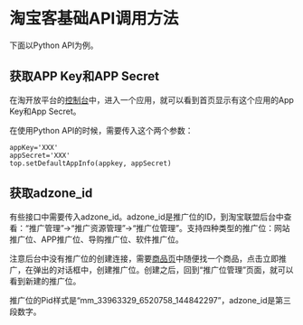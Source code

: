 # 淘宝客基础API调用方法

下面以Python API为例。

## 获取APP Key和APP Secret

在淘开放平台的[控制台](http://console.open.taobao.com)中，进入一个应用，就可以看到首页显示有这个应用的App Key和App Secret。

在使用Python API的时候，需要传入这个两个参数：

```
appKey='XXX'
appSecret='XXX'
top.setDefaultAppInfo(appkey, appSecret)
```

## 获取adzone_id

有些接口中需要传入adzone_id。adzone_id是推广位的ID，到淘宝联盟后台中查看：“推广管理”->“推广资源管理”->“推广位管理”。支持四种类型的推广位：网站推广位、APP推广位、导购推广位、软件推广位。

注意后台中没有推广位的创建连接，需要[商品页](http://pub.alimama.com/promo/search/index.htm?q=%E9%9E%8B%E5%AD%90&_t=1554643902198)中随便找一个商品，点击立即推广，在弹出的对话框中，创建推广位。创建之后，回到“推广位管理”页面，就可以看到新建的推广位。

推广位的Pid样式是“mm_33963329_6520758_144842297”，adzone_id是第三段数字。
